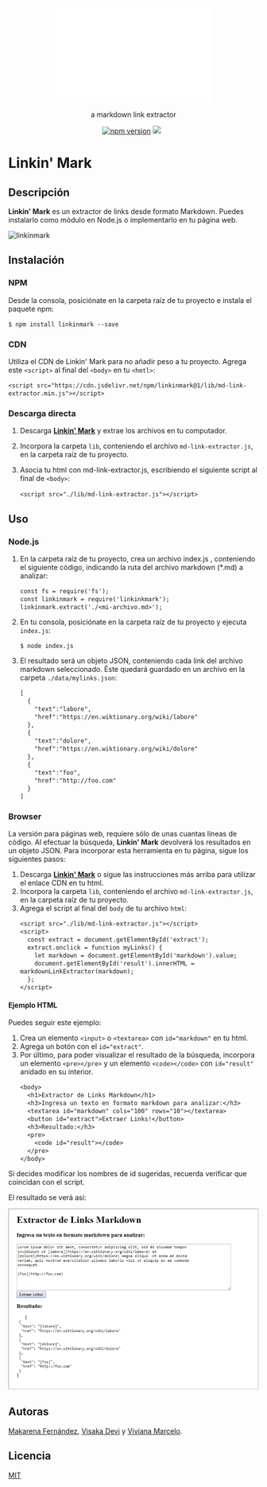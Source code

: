 <p align="center">
	<img src="./img/logo.gif">
	</img>
</p>
<p align="center">
	a markdown link extractor
</p>
<p align="center">
	<a href="https://badge.fury.io/js/linkinmark"><img src="https://badge.fury.io/js/linkinmark.svg" alt="npm version"></a>
	<a href="https://travis-ci.org/missmakita/md-links-extractor"><img src="https://travis-ci.org/missmakita/md-links-extractor.svg?branch=dev"></a>
	<a href="https://www.npmjs.com/package/linkinmark"><img src="https://img.shields.io/npm/dt/linkinmark.svg" alt=""></a>
	<a href="https://github.com/makafernandez/linkinmark/blob/master/LICENSE.txt"><img src="https://img.shields.io/github/license/makafernandez/linkinmark.svg" alt=""></a>
</p>

# Linkin' Mark
## Descripción
**Linkin' Mark** es un extractor de links desde formato Markdown. Puedes instalarlo como módulo en Node.js o implementarlo en tu página web.

![linkinmark](https://user-images.githubusercontent.com/20823643/37864405-0a0a2eca-2f4d-11e8-8f5e-db9883dec484.png)

## Instalación
### NPM
Desde la consola, posiciónate en la carpeta raíz de tu proyecto e instala el paquete npm:

    $ npm install linkinmark --save
### CDN
Utiliza el CDN de Linkin' Mark para no añadir peso a tu proyecto. Agrega este `<script>` al final del `<body>` en tu `<hmtl>`:

    <script src="https://cdn.jsdelivr.net/npm/linkinmark@1/lib/md-link-extractor.min.js"></script>
    
### Descarga directa
1. Descarga [**Linkin' Mark**](https://registry.npmjs.org/linkinmark/-/linkinmark-1.0.0.tgz) y extrae los archivos en tu computador.
2. Incorpora la carpeta `lib`, conteniendo el archivo `md-link-extractor.js`, en  la carpeta raíz de tu proyecto.
3. Asocia tu html con md-link-extractor.js, escribiendo el siguiente script al final de `<body>`:
	
	`<script src="./lib/md-link-extractor.js"></script>`

## Uso
### Node.js
1. En la carpeta raíz de tu proyecto, crea un archivo index.js , conteniendo el siguiente código, indicando la ruta del archivo markdown (*.md) a analizar:
	```
    const fs = require('fs');
    const linkinmark = require('linkinkmark');
    linkinmark.extract('./<mi-archivo.md>');
2. En tu consola, posiciónate en la carpeta raíz de tu proyecto y ejecuta `index.js`:
	```
	$ node index.js
	```
3. El resultado será un objeto JSON, conteniendo cada link del archivo markdown seleccionado. Éste quedará guardado en un archivo en la carpeta `./data/mylinks.json`:
	
	```
    [
      {
        "text":"labore",
        "href":"https://en.wiktionary.org/wiki/labore"
      },
      {
        "text":"dolore",
        "href":"https://en.wiktionary.org/wiki/dolore"
      },
      {
        "text":"foo",
        "href":"http://foo.com"
      }
    ]
    ```
### Browser
La versión para páginas web, requiere sólo de unas cuantas líneas de código. Al efectuar la búsqueda, **Linkin' Mark** devolverá los resultados en un objeto JSON. Para incorporar esta herramienta en tu página, sigue los siguientes pasos:
1. Descarga [**Linkin' Mark**](https://github.com/makafernandez/linkinmark/archive/master.zip) o sigue las instrucciones más arriba para utilizar el enlace CDN en tu html.
2. Incorpora la carpeta `lib`, conteniendo el archivo `md-link-extractor.js`, en la carpeta raíz de tu proyecto.
3. Agrega el script al final del `body` de tu archivo `html`:
	```
	<script src="./lib/md-link-extractor.js"></script>
	<script>
      const extract = document.getElementById('extract');
      extract.onclick = function myLinks() {
        let markdown = document.getElementById('markdown').value;
        document.getElementById('result').innerHTML = markdownLinkExtractor(markdown);
      };
    </script>
#### Ejemplo HTML
Puedes seguir este ejemplo:
1. Crea un elemento `<input>` o `<textarea>` con `id="markdown"` en tu html. 
2. Agrega un botón con el `id="extract"`.
3. Por último, para poder visualizar el resultado de la búsqueda, incorpora un elemento `<pre></pre>` y un elemento `<code></code>` con `id="result"` anidado en su interior. 
	```
	<body>
	  <h1>Extractor de Links Markdown</h1>
	  <h3>Ingresa un texto en formato markdown para analizar:</h3>
	  <textarea id="markdown" cols="100" rows="10"></textarea>
	  <button id="extract">Extraer Links!</button>
	  <h3>Resultado:</h3>
	  <pre>
	    <code id="result"></code>
	  </pre>
	</body>
	```
Si decides modificar los nombres de id sugeridas, recuerda verificar que coincidan con el script.

El resultado se verá así:
<p align="center">
  <img src="./img/ejemplohtml.png">
</p>

## Autoras
[Makarena Fernández](https://github.com/makafernandez), [Visaka Devi](https://github.com/visidevi) y [Viviana Marcelo](https://github.com/skyblue16).

## Licencia
[MIT](LICENSE.txt)
